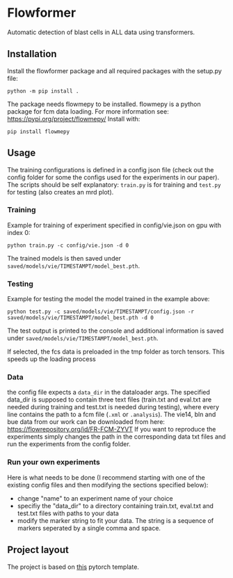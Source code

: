 # Flowformer

Automatic detection of blast cells in ALL data using transformers.

## Installation

Install the flowformer package and all required packages with the setup.py file:
```
python -m pip install .
```

The package needs flowmepy to be installed. flowmepy is a python package for fcm data loading. For more information see: https://pypi.org/project/flowmepy/
Install with:
```
pip install flowmepy
```

## Usage

The training configurations is defined in a config json file (check out the config folder for some the configs used for the experiments in our paper).
The scripts should be self explanatory: `train.py` is for training and `test.py` for testing (also creates an mrd plot).

### Training
Example for training of experiment specified in config/vie.json on gpu with index 0:
```
python train.py -c config/vie.json -d 0
```
The trained models is then saved under `saved/models/vie/TIMESTAMPT/model_best.pth`.

### Testing
Example for testing the model the model trained in the example above:
```
python test.py -c saved/models/vie/TIMESTAMPT/config.json -r saved/models/vie/TIMESTAMPT/model_best.pth -d 0
```
The test output is printed to the console and additional information is saved under `saved/models/vie/TIMESTAMPT/model_best.pth`.

If selected, the fcs data is preloaded in the tmp folder as torch tensors. This speeds up the loading process

### Data
the config file expects a `data_dir` in the dataloader args. The specified data_dir is supposed to contain three text files (train.txt and eval.txt are needed during training and test.txt is needed during testing), where every line contains the path to a fcm file (`.xml` or `.analysis`). The vie14, bln and bue data from our work can be downloaded from here: https://flowrepository.org/id/FR-FCM-ZYVT
If you want to reproduce the experiments simply changes the path in the corresponding data txt files and run the experiments from the config folder.

### Run your own experiments
Here is what needs to be done (I recommend starting with one of the existing config files and then modifying the sections specified below):
- change "name" to an experiment name of your choice
- specifiy the "data_dir" to a directory containing train.txt, eval.txt and test.txt files with paths to your data
- modify the marker string to fit your data. The string is a sequence of markers seperated by a single comma and space.

## Project layout

The project is based on [this](https://github.com/victoresque/pytorch-template) pytorch template.